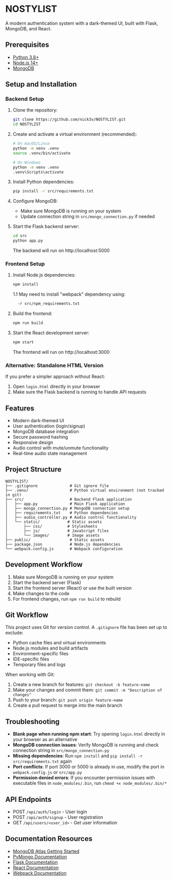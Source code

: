 # NOSTYLIST

A modern authentication system with a dark-themed UI, built with Flask, MongoDB, and React.

## Prerequisites

- [Python 3.8+](https://www.python.org/downloads/)
- [Node.js 14+](https://nodejs.org/en/download/)
- [MongoDB](https://www.mongodb.com/try/download/community)

## Setup and Installation

### Backend Setup

1. Clone the repository:
   ```bash
   git clone https://github.com/nick3v/NOSTYLIST.git
   cd NOSTYLIST
   ```

2. Create and activate a virtual environment (recommended):
   ```bash
   # On macOS/Linux
   python -m venv .venv
   source .venv/bin/activate
   
   # On Windows
   python -m venv .venv
   .venv\Scripts\activate
   ```

3. Install Python dependencies:
   ```bash
   pip install -r src/requirements.txt
   ```

4. Configure MongoDB:
   - Make sure MongoDB is running on your system
   - Update connection string in `src/mongo_connection.py` if needed

5. Start the Flask backend server:
   ```bash
   cd src
   python app.py
   ```
   The backend will run on http://localhost:5000

### Frontend Setup

1. Install Node.js dependencies:
   ```bash
   npm install
   ```
   1.1 May need to install "webpack" dependency using:

    ```bash
      -r src/npm_requirements.txt
      ```

2. Build the frontend:
   ```bash
   npm run build
   ```

3. Start the React development server:
   ```bash
   npm start
   ```
   The frontend will run on http://localhost:3000

### Alternative: Standalone HTML Version

If you prefer a simpler approach without React:

1. Open `login.html` directly in your browser
2. Make sure the Flask backend is running to handle API requests

## Features

- Modern dark-themed UI
- User authentication (login/signup)
- MongoDB database integration
- Secure password hashing
- Responsive design
- Audio control with mute/unmute functionality
- Real-time audio state management

## Project Structure

```
NOSTYLIST/
├── .gitignore              # Git ignore file
├── .venv/                  # Python virtual environment (not tracked in git)
├── src/                    # Backend Flask application
│   ├── app.py              # Main Flask application
│   ├── mongo_connection.py # MongoDB connection setup
│   ├── requirements.txt    # Python dependencies
│   ├── audio_controller.py # Audio control functionality
│   └── static/            # Static assets
│       ├── css/           # Stylesheets
│       ├── js/            # JavaScript files
│       └── images/        # Image assets
├── public/                 # Static assets
├── package.json            # Node.js dependencies
└── webpack.config.js       # Webpack configuration
```

## Development Workflow

1. Make sure MongoDB is running on your system
2. Start the backend server (Flask)
3. Start the frontend server (React) or use the built version
4. Make changes to the code
5. For frontend changes, run `npm run build` to rebuild

## Git Workflow

This project uses Git for version control. A `.gitignore` file has been set up to exclude:

- Python cache files and virtual environments
- Node.js modules and build artifacts
- Environment-specific files
- IDE-specific files
- Temporary files and logs

When working with Git:

1. Create a new branch for features: `git checkout -b feature-name`
2. Make your changes and commit them: `git commit -m "Description of changes"`
3. Push to your branch: `git push origin feature-name`
4. Create a pull request to merge into the main branch

## Troubleshooting

- **Blank page when running npm start**: Try opening `login.html` directly in your browser as an alternative
- **MongoDB connection issues**: Verify MongoDB is running and check connection string in `src/mongo_connection.py`
- **Missing dependencies**: Run `npm install` and `pip install -r src/requirements.txt` again
- **Port conflicts**: If port 3000 or 5000 is already in use, modify the port in `webpack.config.js` or `src/app.py`
- **Permission denied errors**: If you encounter permission issues with executable files in `node_modules/.bin`, run `chmod +x node_modules/.bin/*`

## API Endpoints

- POST `/api/auth/login` - User login
- POST `/api/auth/signup` - User registration
- GET `/api/users/<user_id>` - Get user information

## Documentation Resources

- [MongoDB Atlas Getting Started](https://www.mongodb.com/docs/atlas/getting-started/)
- [PyMongo Documentation](https://pymongo.readthedocs.io/en/stable/index.html)
- [Flask Documentation](https://flask.palletsprojects.com/)
- [React Documentation](https://reactjs.org/docs/getting-started.html)
- [Webpack Documentation](https://webpack.js.org/concepts/)
